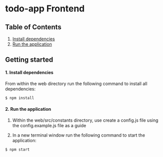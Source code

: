 # todo-app Frontend


## Table of Contents

  1. [Install dependencies](#Install-Dependencies)
  2. [Run the application](#Run-Application)


## Getting started

#### 1. Install dependencies

  From within the web directory run the following command to install all dependencies:

  ```sh
  $ npm install
  ```

#### 2. Run the application

  1. Within the web/src/constants directory, use create a config.js file using the config.example.js file as a guide

  2. In a new terminal window run the following command to start the application:

  ```sh
  $ npm start
  ```
